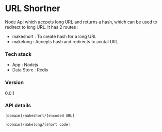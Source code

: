 # URL Shortner

Node Api which accpets long URL and returns a hash, which can be used to redirect to long URL. It has 2 routes :
* makeshort : To create hash for a long URL
* makelong : Accepts hash and redirects to acutal URL

### Tech stack
 * App : Nodejs
 * Data Store : Redis

### Version
0.0.1

### API details
```sh
[domain]/makeshort/[encoded URL]
```

```sh
[domain]/makelong/[short code]
```

